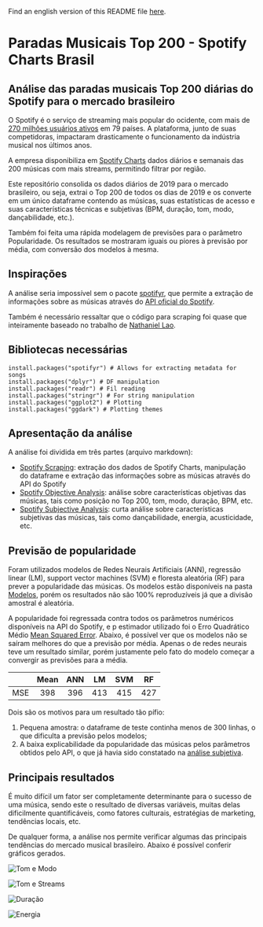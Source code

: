 Find an english version of this README file [here](https://github.com/rodrigobercini/spotify-charts-analysis-brazil/blob/master/EN_README.md).

# Paradas Musicais Top 200 - Spotify Charts Brasil
## Análise das paradas musicais Top 200 diárias do Spotify para o mercado brasileiro

O Spotify é o serviço de streaming mais popular do ocidente, com mais de [270 milhões usuários ativos](https://s22.q4cdn.com/540910603/files/doc_financials/2019/q4/Shareholder-Letter-Q4-2019.pdf) em 79 países. A plataforma, junto de suas competidoras, impactaram drasticamente o funcionamento da indústria musical nos últimos anos. 

A empresa disponibiliza em [Spotify Charts](https://spotifycharts.com/) dados diários e semanais das 200 músicas com mais streams, permitindo filtrar por região.

Este repositório consolida os dados diários de 2019 para o mercado brasileiro, ou seja, extrai o Top 200 de todos os dias de 2019 e os converte em um único dataframe contendo as músicas, suas estatísticas de acesso e suas características técnicas e subjetivas (BPM, duração, tom, modo, dançabilidade, etc.).

Também foi feita uma rápida modelagem de previsões para o parâmetro Popularidade. Os resultados se mostraram iguais ou piores à previsão por média, com conversão dos modelos à mesma.

## Inspirações

A análise seria impossível sem o pacote [spotifyr](https://github.com/charlie86/spotifyr), que permite a extração de informações sobre as músicas através do [API oficial do Spotify](https://developer.spotify.com/).

Também é necessário ressaltar que o código para scraping foi quase que inteiramente baseado no trabalho de [Nathaniel Lao](http://natelao.com/SpotifyAnalysis/SpotifyAnalysis.html).

## Bibliotecas necessárias

```{r libraries}
install.packages("spotifyr") # Allows for extracting metadata for songs
install.packages("dplyr") # DF manipulation
install.packages("readr") # Fil reading
install.packages("stringr") # For string manipulation
install.packages("ggplot2") # Plotting
install.packages("ggdark") # Plotting themes
```

## Apresentação da análise

A análise foi dividida em três partes (arquivo markdown):
- [Spotify Scraping](https://github.com/rodrigobercini/spotify-charts-analysis-brazil/blob/master/An%C3%A1lise/1_Spotify_Scraping.md): extração dos dados de Spotify Charts, manipulação do dataframe e extração das informações sobre as músicas através do API do Spotify
- [Spotify Objective Analysis](https://github.com/rodrigobercini/spotify-charts-analysis-brazil/blob/master/An%C3%A1lise/2_Spotify_Objective_Analysis.md): análise sobre características objetivas das músicas, tais como posição no Top 200, tom, modo, duração, BPM, etc.
- [Spotify Subjective Analysis](https://github.com/rodrigobercini/spotify-charts-analysis-brazil/blob/master/An%C3%A1lise/3_Spotify_Subjective_Analysis.md): curta análise sobre características subjetivas das músicas, tais como dançabilidade, energia, acusticidade, etc.

## Previsão de popularidade

Foram utilizados modelos de Redes Neurais Artificiais (ANN), regressão linear (LM), support vector machines (SVM) e floresta aleatória (RF) para prever a popularidade das músicas. Os modelos estão disponíveis na pasta [Modelos](https://github.com/rodrigobercini/spotify-charts-analysis-brazil/tree/master/Modelos), porém os resultados não são 100% reproduzíveis já que a divisão amostral é aleatória.

A popularidade foi regressada contra todos os parâmetros numéricos disponíveis na API do Spotify, e p estimador utilizado foi o Erro Quadrático Médio [Mean Squared Error](https://en.wikipedia.org/wiki/Mean_squared_error). Abaixo, é possível ver que os modelos não se saíram melhores do que a previsão por média. Apenas o de redes neurais teve um resultado similar, porém justamente pelo fato do modelo começar a convergir as previsões para a média.

|     | Mean | ANN |  LM | SVM | RF  |
|:---:|:----:|:---:|:---:|:---:|-----|
| MSE |  398 | 396 | 413 | 415 | 427 |

Dois são os motivos para um resultado tão pífio:
1) Pequena amostra: o dataframe de teste continha menos de 300 linhas, o que dificulta a previsão pelos modelos;
2) A baixa explicabilidade da popularidade das músicas pelos parâmetros obtidos pelo API, o que já havia sido constatado na [análise subjetiva](https://github.com/rodrigobercini/spotify-charts-analysis-brazil/blob/master/An%C3%A1lise/3_Spotify_Subjective_Analysis.md).

## Principais resultados

É muito difícil um fator ser completamente determinante para o sucesso de uma música, sendo este o resultado de diversas variáveis, muitas delas dificilmente quantificáveis, como fatores culturais, estratégias de marketing, tendências locais, etc.

De qualquer forma, a análise nos permite verificar algumas das principais tendências do mercado musical brasileiro. Abaixo é possível conferir gráficos gerados.

![Tom e Modo](https://github.com/rodrigobercini/spotify-charts-analysis-brazil/raw/master/An%C3%A1lise/2_Spotify_Objective_Analysis_files/figure-gfm/key__plot-1.png)

![Tom e Streams](https://github.com/rodrigobercini/spotify-charts-analysis-brazil/raw/master/An%C3%A1lise/2_Spotify_Objective_Analysis_files/figure-gfm/key__plot2-1.png)

![Duração](https://github.com/rodrigobercini/spotify-charts-analysis-brazil/raw/master/An%C3%A1lise/2_Spotify_Objective_Analysis_files/figure-gfm/duration_-1.png)

![Energia](https://github.com/rodrigobercini/spotify-charts-analysis-brazil/raw/master/An%C3%A1lise/3_Spotify_Subjective_Analysis_files/figure-gfm/energy_plot-1.png)